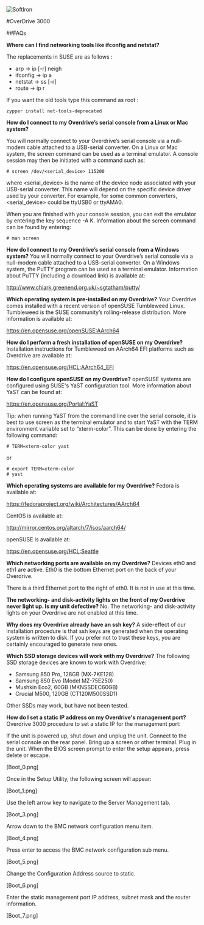 ![SoftIron](https://cdn-media.softiron.com/images/softiron-logo.svg)

#OverDrive 3000

##FAQs

**Where can I find networking tools like ifconfig and netstat?**

The replacements in SUSE are as follows :

* arp -> ip [-r] neigh 
* ifconfig -> ip a 
* netstat -> ss [-r] 
* route -> ip r

If you want the old tools type this command as root :

```
zypper install net-tools-deprecated 
```

**How do I connect to my Overdrive’s serial console from a Linux or Mac system?**

You will normally connect to your Overdrive’s serial console via a null-modem cable attached to a USB-serial converter.  On a Linux or Mac system, the screen command can be used as a terminal emulator.  A console session may then be initiated with a command such as:

```
# screen /dev/<serial_device> 115200
```

where <serial_device> is the name of the device node associated with your USB-serial converter.  This name will depend on the specific device driver used by your converter.  For example, for some common converters, <serial_device> could be ttyUSB0 or ttyAMA0.

When you are finished with your console session, you can exit the emulator by entering the key sequence <ctrl>-A K.  Information about the screen command can be found by entering:

```
# man screen
```

**How do I connect to my Overdrive’s serial console from a Windows system?**
You will normally connect to your Overdrive’s serial console via a null-modem cable attached to a USB-serial converter.  On a Windows system, the PuTTY program can be used as a terminal emulator.  Information about PuTTY (including a download link) is available at:

http://www.chiark.greenend.org.uk/~sgtatham/putty/

**Which operating system is pre-installed on my Overdrive?**
Your Overdrive comes installed with a recent version of openSUSE Tumbleweed Linux.  Tumbleweed is the SUSE community’s rolling-release distribution.  More information is available at:

https://en.opensuse.org/openSUSE:AArch64

**How do I perform a fresh installation of openSUSE on my Overdrive?**
Installation instructions for Tumbleweed on AArch64 EFI platforms such as Overdrive are available at:

https://en.opensuse.org/HCL:AArch64_EFI

**How do I configure openSUSE on my Overdrive?**
openSUSE systems are configured using SUSE's YaST configuration tool. More information about YaST can be found at:

https://en.opensuse.org/Portal:YaST

Tip: when running YaST from the command line over the serial console, it is best to use screen as the terminal emulator and to start YaST with the TERM environment variable set to “xterm-color”. This can be done by entering the following command:

```
# TERM=xterm-color yast
```

or

```
# export TERM=xterm-color
# yast
```

**Which operating systems are available for my Overdrive?**
Fedora is available at:

https://fedoraproject.org/wiki/Architectures/AArch64

CentOS is available at:

http://mirror.centos.org/altarch/7/isos/aarch64/

openSUSE is available at:

https://en.opensuse.org/HCL:Seattle

**Which networking ports are available on my Overdrive?**
Devices eth0 and eth1 are active.  Eth0 is the bottom Ethernet port on the back of your Overdrive.

There is a third Ethernet port to the right of eth0.  It is not in use at this time.

**The networking- and disk-activity lights on the front of my Overdrive never light up.  Is my unit defective?**
No.  The networking- and disk-activity lights on your Overdrive are not enabled at this time.

**Why does my Overdrive already have an ssh key?**
A side-effect of our installation procedure is that ssh keys are generated when the operating system is written to disk.  If you prefer not to trust these keys, you are certainly encouraged to generate new ones.

**Which SSD storage devices will work with my Overdrive?**
The following SSD storage devices are known to work with Overdrive:

* Samsung 850 Pro, 128GB (MX-7KE128)
* Samsung 850 Evo (Model MZ-75E250)
* Mushkin Eco2, 60GB (MKNSSDEC60GB)
* Crucial M500, 120GB (CT120M500SSD1)

Other SSDs may work, but have not been tested.

**How do I set a static IP address on my Overdrive's management port?**
Overdrive 3000 procedure to set a static IP for the management port:

If the unit is powered up, shut down and unplug the unit.
Connect to the serial console on the rear panel.
Bring up a screen or other terminal.
Plug in the unit.
When the BIOS screen prompt to enter the setup appears, press delete or escape.

[Boot_0.png]

Once in the Setup Utility, the following screen will appear:

[Boot_1.png]

Use the left arrow key to navigate to the Server Management tab.

[Boot_3.png]

Arrow down to the BMC network configuration menu item.

[Boot_4.png]

Press enter to access the BMC network configuration sub menu.

[Boot_5.png]

Change the Configuration Address source to static.

[Boot_6.png]

Enter the static management port IP address, subnet mask and the router information.

[Boot_7.png]
